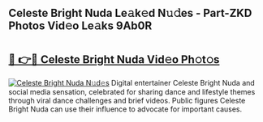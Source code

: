 ## Celeste Bright Nuda Le𝚊k𝚎d N𝚞𝚍es - Part-ZKD Photos Vid𝚎o Le𝚊ks 9Ab0R

# <h2><a href="http://fbcp5b7.evod.top/?m=Celeste+Bright+Nuda">🔗 👉🔴 Celeste Bright Nuda Vid𝚎o Ph𝚘t𝚘s</a></h2>

[![Celeste Bright Nuda N𝚞d𝚎s](https://i.imgur.com/8V9OHl7.gif)](http://fbcp5b7.evod.top/?m=Celeste+Bright+Nuda)
Digital entertainer Celeste Bright Nuda and social media sensation, celebrated for sharing dance and lifestyle themes through viral dance challenges and brief videos. Public figures Celeste Bright Nuda can use their influence to advocate for important causes. 
